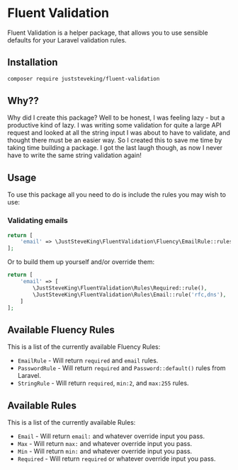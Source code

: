 # Fluent Validation

Fluent Validation is a helper package, that allows you to use sensible defaults for your Laravel validation rules.

## Installation

```bash
composer require juststeveking/fluent-validation
```

## Why??

Why did I create this package? Well to be honest, I was feeling lazy - but a productive kind of lazy. I was writing some validation for quite a large API request and looked at all the string input I was about to have to validate, and thought there must be an easier way. So I created this to save me time by taking time building a package. I got the last laugh though, as now I never have to write the same string validation again!

## Usage

To use this package all you need to do is include the rules you may wish to use:

### Validating emails

```php
return [
    'email' => \JustSteveKing\FluentValidation\Fluency\EmailRule::rules()
];
```

Or to build them up yourself and/or override them:

```php
return [
    'email' => [
        \JustSteveKing\FluentValidation\Rules\Required::rule(),
        \JustSteveKing\FluentValidation\Rules\Email::rule('rfc,dns'),
    ]
];
```

## Available Fluency Rules

This is a list of the currently available Fluency Rules:

- `EmailRule` - Will return `required` and `email` rules.
- `PasswordRule` - Will return `required` and `Password::default()` rules from Laravel.
- `StringRule` - Will return `required`, `min:2`, and `max:255` rules.

## Available Rules

This is a list of the currently available Rules:

- `Email` - Will return `email:` and whatever override input you pass.
- `Max` - Will return `max:` and whatever override input you pass.
- `Min` - Will return `min:` and whatever override input you pass.
- `Required` - Will return `required` or whatever override input you pass.
